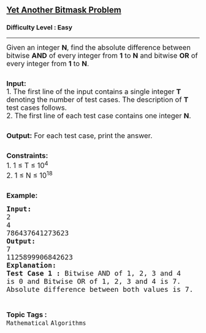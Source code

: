 <h2><a href="https://www.geeksforgeeks.org/batch/competitive-programming/track/cp-math-bitMasking/problem/yet-another-bitmask-problem">Yet Another Bitmask Problem</a></h2><h3>Difficulty Level : Easy</h3><hr><div class="problems_problem_content__Xm_eO"><p><span style="font-size:18px">Given an integer <strong>N</strong>, find the absolute difference between bitwise <strong>AND</strong> of every integer from <strong>1</strong> to <strong>N</strong> and bitwise <strong>OR</strong> of every integer from <strong>1</strong> to <strong>N</strong>.</span><br>
&nbsp;</p>

<p><span style="font-size:18px"><strong>Input:</strong><br>
1.&nbsp;The first line of the input contains a single integer<em> </em> <strong>T</strong> denoting the number of test cases. The description of&nbsp;<strong>T</strong> test cases follows.<br>
2.&nbsp;The first line of each test case contains one&nbsp;integer&nbsp;<strong>N</strong>.</span><br>
&nbsp;</p>

<p><span style="font-size:18px"><strong>Output:</strong> For each test case, print the answer.</span><br>
&nbsp;</p>

<p><span style="font-size:18px"><strong>Constraints:</strong><br>
1. 1 ≤ T ≤ 10<sup>4</sup><br>
2. 1&nbsp;≤ N&nbsp;≤ 10<sup>18</sup></span><br>
&nbsp;</p>

<p><span style="font-size:18px"><strong>Example:</strong></span></p>

<pre><span style="font-size:18px"><strong>Input:</strong>
2
4
786437641273623
<strong>Output:</strong>
7
1125899906842623
<strong>Explanation:</strong>
<strong>Test Case 1 :</strong> Bitwise AND of 1, 2, 3 and 4 
is 0 and Bitwise OR of 1, 2, 3 and 4 is 7. 
Absolute difference between both values is 7.</span>
</pre>
</div><br><p><span style=font-size:18px><strong>Topic Tags : </strong><br><code>Mathematical</code>&nbsp;<code>Algorithms</code>&nbsp;